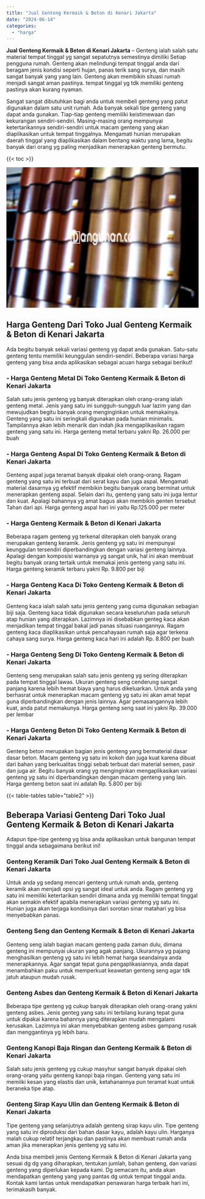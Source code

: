 ```yaml
---
title: "Jual Genteng Kermaik & Beton di Kenari Jakarta"
date: "2024-06-14"
categories: 
  - "harga"
---
```


**Jual Genteng Kermaik & Beton di Kenari Jakarta** – Genteng ialah salah satu material tempat tinggal yg sangat sepatutnya semestinya dimiliki Setiap pengguna rumah. Genteng akan melindungi tempat tinggal anda dari beragam jenis kondisi seperti hujan, panas terik sang surya, dan masih sangat banyak yang yang lain. Genteng akan membikin situasi rumah menjadi sangat aman pastinya. tempat tinggal yg tdk memiliki genteng pastinya akan kurang nyaman.

Sangat sangat dibutuhkan bagi anda untuk membeli genteng yang patut digunakan dalam satu unit rumah. Ada banyak sekali tipe genteng yang dapat anda gunakan. Tiap-tiap genteng memiliki keistimewaan dan kekurangan sendiri-sendiri. Masing-masing orang mempunyai ketertarikannya sendiri-sendiri untuk macam genteng yang akan diaplikasikan untuk tempat tinggalnya. Mengamati hunian merupakan daerah tinggal yang diaplikasikan dalam bentang waktu yang lama, begitu banyak dari orang yg paling menjadikan menerapkan genteng bermutu.

{{< toc >}}

![Jual Genteng Kermaik & Beton di Kenari Jakarta](/images/genteng-minimalis-murah14.png)

## Harga Genteng Dari Toko Jual Genteng Kermaik & Beton di Kenari Jakarta

Ada begitu banyak sekali variasi genteng yg dapat anda gunakan. Satu-satu genteng tentu memiliki keunggulan sendiri-sendiri. Beberapa variasi harga genteng yang bisa anda aplikasikan sebagai acuan harga sebagai berikut!

### \- Harga Genteng Metal Di Toko Genteng Kermaik & Beton di Kenari Jakarta

Salah satu jenis genteng yg banyak diterapkan oleh orang-orang ialah genteng metal. Jenis yang satu ini sungguh-sungguh luar lazim yang dan mewujudkan begitu banyak orang menginginkan untuk memakainya. Genteng yang satu ini seringkali digunakan pada hunian minimalis. Tampilannya akan lebih menarik dan indah jika mengaplikasikan ragam genteng yang satu ini. Harga genteng metal terbaru yakni Rp. 26.000 per buah

### \- Harga Genteng Aspal Di Toko Genteng Kermaik & Beton di Kenari Jakarta

Genteng aspal juga teramat banyak dipakai oleh orang-orang. Ragam genteng yang satu ini terbuat dari serat kayu dan juga aspal. Mengamati material dasarnya yg efektif membikin begitu banyak orang berminat untuk menerapkan genteng aspal. Selain dari itu, genteng yang satu ini juga lentur dan kuat. Apalagi bahannya yg amat bagus akan membikin genten tersebut Tahan dari api. Harga genteng aspal hari ini yaitu Rp.125.000 per meter

### \- Harga Genteng Kermaik & Beton di Kenari Jakarta

Beberapa ragam genteng yg terkenal diterapkan oleh banyak orang merupakan genteng keramik. Jenis genteng yg satu ini mempunyai keunggulan tersendiri diperbandingkan dengan variasi genteng lainnya. Apalagi dengan komposisi warnanya yg sangat unik, hal ini akan membuat begitu banyak orang tertaik untuk memakai jenis genteng yang satu ini. Harga genteng keramik terbaru yakni Rp. 9.800 per biji

### \- Harga Genteng Kaca Di Toko Genteng Kermaik & Beton di Kenari Jakarta

Genteng kaca ialah salah satu jenis genteng yang cuma digunakan sebagian biji saja. Genteng kaca tidak digunakan secara keseluruhan pada seluruh atap hunian yang diterapkan. Lazimnya ini disebabkan genteg kaca akan menjadikan tempat tinggal bakal jadi panas situasi ruangannya. Ragam genteng kaca diaplikasikan untuk pencahayaan rumah saja agar terkena cahaya sang surya. Harga genteng kaca hari ini adalah Rp. 8.800 per buah

### \- Harga Genteng Seng Di Toko Genteng Kermaik & Beton di Kenari Jakarta

Genteng seng merupakan salah satu jenis genteng yg sering diterapkan pada tempat tinggal lawas. Ukuran genteng seng cenderung sangat panjang karena lebih hemat biaya yang harus dikeluarkan. Untuk anda yang berhasrat untuk menerapkan macam genteng yg satu ini akan amat tepat guna diperbandingkan dengan jenis lainnya. Agar pemasangannya lebih kuat, anda patut memakunya. Harga genteng seng saat ini yakni Rp. 39.000 per lembar

### \- Harga Genteng Beton Di Toko Genteng Kermaik & Beton di Kenari Jakarta

Genteng beton merupakan bagian jenis genteng yang bermaterial dasar dasar beton. Macam genteng yg satu ini kokoh dan juga kuat karena dibuat dari bahan yang berkualitas tinggi sebab terbuat dari material semen, pasir dan juga air. Begitu banyak orang yg menginginkan mengaplikasikan variasi genteng yg satu ini diperbandingkan dengan macam genteng yang lain. Harga genteng beton saat ini adalah Rp. 5.800 per biji

{{< table-tables table="table2" >}}

## Beberapa Variasi Genteng Dari Toko Jual Genteng Kermaik & Beton di Kenari Jakarta

Adapun tipe-tipe genteng yg bisa anda aplikasikan untuk bangunan tempat tinggal anda sebagaimana berikut ini!

### Genteng Keramik Dari Toko Jual Genteng Kermaik & Beton di Kenari Jakarta

Untuk anda yg sedang mencari genteng untuk rumah anda, genteng keramik akan menjadi opsi yg sangat ideal untuk anda. Ragam genteng yg satu ini memiliki ketertarikan sendiri dimana anda yg memiliki tempat tinggal akan semakin efektif apabila menerapkan variasi genteng yg satu ini. Hunian juga akan terjaga kondisinya dari sorotan sinar matahari yg bisa menyebabkan panas.

### Genteng Seng dan Genteng Kermaik & Beton di Kenari Jakarta

Genteng seng ialah bagian macam genteng pada zaman dulu, dimana genteng ini mempunyai ukuran yang agak panjang. Ukurannya yg pajang menghasilkan genteng yg satu ini lebih hemat harga seandainya anda menerapkannya. Agar sangat tepat guna pengaplikasiannya, anda dapat menambahkan paku untuk memperkuat keawetan genteng seng agar tdk jatuh ataupun mudah rusak.

### Genteng Asbes dan Genteng Kermaik & Beton di Kenari Jakarta

Beberapa tipe genteng yg cukup banyak diterapkan oleh orang-orang yakni genteng asbes. Jenis genteg yang satu ini terbilang kurang tepat guna untuk dipakai karena bahannya yang diterapkan mudah mengalami kerusakan. Lazimnya ini akan menyebabkan genteng asbes gampang rusak dan menggantinya yg lebih baru.

### Genteng Kanopi Baja Ringan dan Genteng Kermaik & Beton di Kenari Jakarta

Salah satu jenis genteng yg cukup masyhur sangat banyak dipakai oleh orang-orang yaitu genteng kanopi baja ringan. Genteng yang satu ini memiiki kesan yang elastis dan unik, ketahanannya pun teramat kuat untuk beraneka tipe atap.

### Genteng Sirap Kayu Ulin dan Genteng Kermaik & Beton di Kenari Jakarta

Tipe genteng yang selanjutnya adalah genteng sirap kayu ulin. Tipe genteng yang satu ini diproduksi dari bahan dasar kayu, adalah kayu ulin. Harganya malah cukup relatif terjangkau dan pastinya akan membuat rumah anda aman jika menerapkan jenis genteng yg satu ini.

Anda bisa membeli jenis Genteng Kermaik & Beton di Kenari Jakarta yang sesuai dg dg yang diharapkan, tentukan jumlah, bahan genteng, dan variasi genteng yang diperlukan kepada kami. Dg semacam itu, anda akan mendapatkan genteng yang yang pantas dg untuk tempat tinggal anda. Kontak kami lantas untuk mendapatkan penawaran harga terbaik hari ini, terimakasih banyak.
